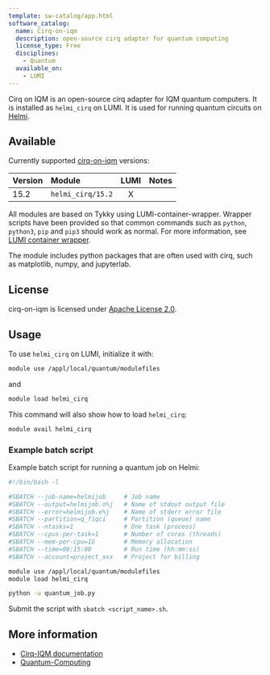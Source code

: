 ```yaml
---
template: sw-catalog/app.html
software_catalog:
  name: Cirq-on-iqm
  description: open-source cirq adapter for quantum computing
  license_type: Free
  disciplines:
    - Quantum
  available_on:
    - LUMI
---
```


Cirq on IQM is an open-source cirq adapter for IQM quantum computers. It is
installed as `helmi_cirq` on LUMI. It is used for running quantum circuits on
[Helmi](../computing/quantum-computing/helmi/running-on-helmi.md).

## Available

Currently supported [cirq-on-iqm](https://iqm-finland.github.io/cirq-on-iqm/) versions:

| Version | Module                               | LUMI  | Notes           |
|:--------|:-------------------------------------|:-----:|-----------------|
| 15.2    | `helmi_cirq/15.2`                    | X     |                 |


All modules are based on Tykky using LUMI-container-wrapper.
Wrapper scripts have been provided so that common commands such as `python`,
`python3`, `pip` and `pip3` should work as normal. For more information, see
[LUMI container wrapper](https://docs.lumi-supercomputer.eu/software/installing/container-wrapper/).

The module includes python packages that are often used with cirq, such as matplotlib,
numpy, and jupyterlab.

## License

cirq-on-iqm is licensed under
[Apache License 2.0](https://github.com/iqm-finland/cirq-on-iqm/blob/main/LICENSE).

## Usage

To use `helmi_cirq` on LUMI, initialize it with:

```bash
module use /appl/local/quantum/modulefiles
```

and 

```bash
module load helmi_cirq
```

This command will also show how to load `helmi_cirq`:

```bash
module avail helmi_cirq
```

### Example batch script

Example batch script for running a quantum job on Helmi:

```bash title="LUMI"
#!/bin/bash -l

#SBATCH --job-name=helmijob     # Job name
#SBATCH --output=helmijob.o%j   # Name of stdout output file
#SBATCH --error=helmijob.e%j    # Name of stderr error file
#SBATCH --partition=q_fiqci     # Partition (queue) name
#SBATCH --ntasks=1              # One task (process)
#SBATCH --cpus-per-task=1       # Number of cores (threads)
#SBATCH --mem-per-cpu=1G        # Memory allocation
#SBATCH --time=00:15:00         # Run time (hh:mm:ss)
#SBATCH --account=project_xxx   # Project for billing

module use /appl/local/quantum/modulefiles
module load helmi_cirq

python -u quantum_job.py
```

Submit the script with `sbatch <script_name>.sh`.

## More information

- [Cirq-IQM documentation](https://iqm-finland.github.io/cirq-on-iqm/user_guide.html)
- [Quantum-Computing](../computing/quantum-computing/helmi/running-on-helmi.md)
